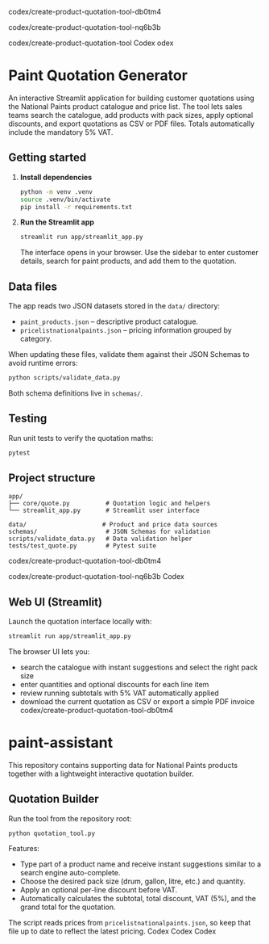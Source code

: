 codex/create-product-quotation-tool-db0tm4

codex/create-product-quotation-tool-nq6b3b

codex/create-product-quotation-tool
Codex
odex
# Paint Quotation Generator

An interactive Streamlit application for building customer quotations using the National Paints product catalogue and price list. The tool lets sales teams search the catalogue, add products with pack sizes, apply optional discounts, and export quotations as CSV or PDF files. Totals automatically include the mandatory 5% VAT.

## Getting started

1. **Install dependencies**
   ```bash
   python -m venv .venv
   source .venv/bin/activate
   pip install -r requirements.txt
   ```

2. **Run the Streamlit app**
   ```bash
   streamlit run app/streamlit_app.py
   ```
   The interface opens in your browser. Use the sidebar to enter customer details, search for paint products, and add them to the quotation.

## Data files

The app reads two JSON datasets stored in the `data/` directory:

- `paint_products.json` – descriptive product catalogue.
- `pricelistnationalpaints.json` – pricing information grouped by category.

When updating these files, validate them against their JSON Schemas to avoid runtime errors:

```bash
python scripts/validate_data.py
```

Both schema definitions live in `schemas/`.

## Testing

Run unit tests to verify the quotation maths:

```bash
pytest
```

## Project structure

```
app/
├── core/quote.py          # Quotation logic and helpers
└── streamlit_app.py       # Streamlit user interface

data/                     # Product and price data sources
schemas/                   # JSON Schemas for validation
scripts/validate_data.py   # Data validation helper
tests/test_quote.py        # Pytest suite
```
codex/create-product-quotation-tool-db0tm4

codex/create-product-quotation-tool-nq6b3b
Codex

## Web UI (Streamlit)

Launch the quotation interface locally with:

```bash
streamlit run app/streamlit_app.py
```

The browser UI lets you:

- search the catalogue with instant suggestions and select the right pack size
- enter quantities and optional discounts for each line item
- review running subtotals with 5% VAT automatically applied
- download the current quotation as CSV or export a simple PDF invoice
codex/create-product-quotation-tool-db0tm4



# paint-assistant

This repository contains supporting data for National Paints products together
with a lightweight interactive quotation builder.

## Quotation Builder

Run the tool from the repository root:

```
python quotation_tool.py
```

Features:

- Type part of a product name and receive instant suggestions similar to a
  search engine auto-complete.
- Choose the desired pack size (drum, gallon, litre, etc.) and quantity.
- Apply an optional per-line discount before VAT.
- Automatically calculates the subtotal, total discount, VAT (5%), and the
  grand total for the quotation.

The script reads prices from `pricelistnationalpaints.json`, so keep that file
up to date to reflect the latest pricing.
Codex
Codex
Codex
